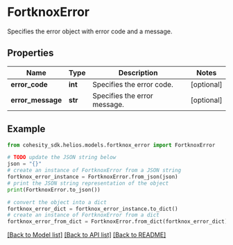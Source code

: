 # FortknoxError

Specifies the error object with error code and a message.

## Properties

Name | Type | Description | Notes
------------ | ------------- | ------------- | -------------
**error_code** | **int** | Specifies the error code. | [optional] 
**error_message** | **str** | Specifies the error message. | [optional] 

## Example

```python
from cohesity_sdk.helios.models.fortknox_error import FortknoxError

# TODO update the JSON string below
json = "{}"
# create an instance of FortknoxError from a JSON string
fortknox_error_instance = FortknoxError.from_json(json)
# print the JSON string representation of the object
print(FortknoxError.to_json())

# convert the object into a dict
fortknox_error_dict = fortknox_error_instance.to_dict()
# create an instance of FortknoxError from a dict
fortknox_error_from_dict = FortknoxError.from_dict(fortknox_error_dict)
```
[[Back to Model list]](../README.md#documentation-for-models) [[Back to API list]](../README.md#documentation-for-api-endpoints) [[Back to README]](../README.md)



